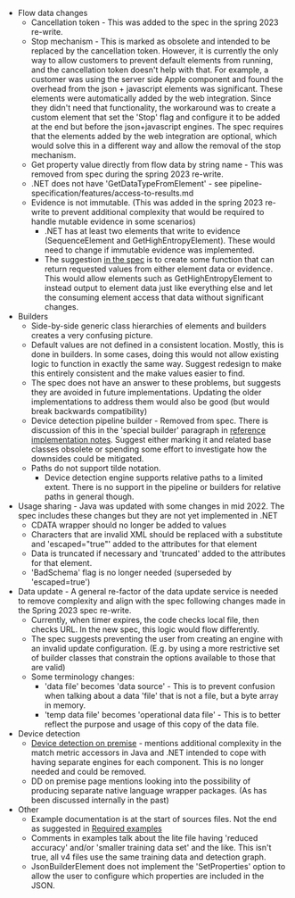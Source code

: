 - Flow data changes
  - Cancellation token - This was added to the spec in the spring 2023 re-write.
  - Stop mechanism - This is marked as obsolete and intended to be replaced by the cancellation token. However, it is 
    currently the only way to allow customers to prevent default elements from running, and the cancellation token 
    doesn't help with that. 
    For example, a customer was using the server side Apple component and found the overhead from the json + javascript
    elements was significant. These elements were automatically added by the web integration.
    Since they didn't need that functionality, the workaround was to create a custom element that set the 'Stop' flag 
    and configure it to be added at the end but before the json+javascript engines.
    The spec requires that the elements added by the web integration are optional, which would solve this in a different
    way and allow the removal of the stop mechanism.
  - Get property value directly from flow data by string name - This was removed from spec during the spring 2023 re-write.
  - .NET does not have 'GetDataTypeFromElement' - see pipeline-specification/features/access-to-results.md
  - Evidence is not immutable. (This was added in the spring 2023 re-write to prevent additional complexity that would be 
    required to handle mutable evidence in some scenarios)
    - .NET has at least two elements that write to evidence (SequenceElement and GetHighEntropyElement). These would need to 
      change if immutable evidence was implemented.
    - The suggestion [in the spec](https://github.com/51Degrees/specifications/blob/main/pipeline-specification/features/evidence.md#adding-evidence-values) 
      is to create some function that can return requested values from either element data or evidence. This would allow
      elements such as GetHighEntropyElement to instead output to element data just like everything else and let the 
      consuming element access that data without significant changes.
- Builders 
  - Side-by-side generic class hierarchies of elements and builders creates a very confusing picture.
  - Default values are not defined in a consistent location. Mostly, this is done in builders. In some cases, doing this 
    would not allow existing logic to function in exactly the same way. Suggest redesign to make this entirely consistent 
    and the make values easier to find.
  - The spec does not have an answer to these problems, but suggests they are avoided in future implementations. Updating 
    the older implementations to address them would also be good (but would break backwards compatibility)
  - Device detection pipeline builder - Removed from spec. There is discussion of this in the 'special builder' paragraph in 
    [reference implementation notes](https://github.com/51Degrees/specifications/blob/main/pipeline-specification/reference-implementation-notes.md#builders). 
    Suggest either marking it and related base classes obsolete or spending some effort to investigate how the downsides 
    could be mitigated. 
  - Paths do not support tilde notation.
    - Device detection engine supports relative paths to a limited extent. There is no support in the pipeline or builders 
      for relative paths in general though.
- Usage sharing - Java was updated with some changes in mid 2022. The spec includes these changes but they are not yet 
  implemented in .NET
  - CDATA wrapper should no longer be added to values
  - Characters that are invalid XML should be replaced with a substitute and 'escaped="true"' added to the attributes for 
    that element
  - Data is truncated if necessary and 'truncated' added to the attributes for that element.
  - 'BadSchema' flag is no longer needed (superseded by 'escaped=true')
- Data update - A general re-factor of the data update service is needed to remove complexity and align with the spec following
  changes made in the Spring 2023 spec re-write. 
  - Currently, when timer expires, the code checks local file, then checks URL. In the new spec, this logic would flow 
    differently.
  - The spec suggests preventing the user from creating an engine with an invalid update configuration. (E.g. by using a more 
    restrictive set of builder classes that constrain the options available to those that are valid)
  - Some terminology changes:
    - 'data file' becomes 'data source' - This is to prevent confusion when talking about a data 'file' that is not a file, 
      but a byte array in memory.
    - 'temp data file' becomes 'operational data file' - This is to better reflect the purpose and usage of this copy of the 
      data file.
- Device detection 
  - [Device detection on premise](https://github.com/51Degrees/specifications/blob/main/device-detection-specification/pipeline-elements/device-detection-on-premise.md#element-data) - 
    mentions additional complexity in the match metric accessors in Java and .NET intended to cope with having separate 
    engines for each component. This is no longer needed and could be removed.
  - DD on premise page mentions looking into the possibility of producing separate native language wrapper packages. (As has been discussed internally in the past)
- Other
  - Example documentation is at the start of sources files. Not the end as suggested in [Required examples](https://github.com/51Degrees/specifications/blob/main/device-detection-specification/required-examples.md#code-comments)
  - Comments in examples talk about the lite file having 'reduced accuracy' and/or 'smaller training data set' and the like. This isn't true, all v4 files use the same training data and detection graph.
  - JsonBuilderElement does not implement the 'SetProperties' option to allow the user to configure which properties are included in the JSON.